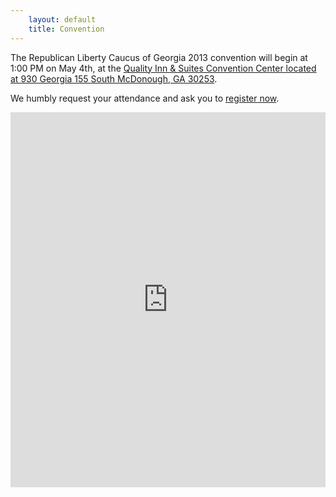 ```yaml
---
    layout: default
    title: Convention
---
```


The Republican Liberty Caucus of Georgia 2013 convention will begin at 1:00 PM on May 4th, at the
[Quality Inn & Suites Convention Center located at 930 Georgia 155 South McDonough, GA 30253][2].

We humbly request your attendance and ask you to [register now][3].

<iframe width="100%" height="600" frameborder="0" scrolling="no" marginheight="0" marginwidth="0" src="https://maps.google.com/maps?cid=873884944616720550&amp;output=embed"></iframe>

 [2]: https://maps.google.com/maps?cid=873884944616720550
 [3]: https://www.xorbia.com/e/rlc/republican-liberty-caucus-georgia-state-convention

